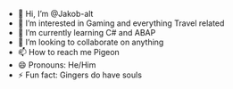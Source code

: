 - 👋 Hi, I’m @Jakob-alt
- 👀 I’m interested in Gaming and everything Travel related
- 🌱 I’m currently learning C# and ABAP
- 💞️ I’m looking to collaborate on anything
- 📫 How to reach me Pigeon
- 😄 Pronouns: He/Him
- ⚡ Fun fact: Gingers do have souls

<!---
Jakob-alt/Jakob-alt is a ✨ special ✨ repository because its `README.md` (this file) appears on your GitHub profile.
You can click the Preview link to take a look at your changes.
--->
